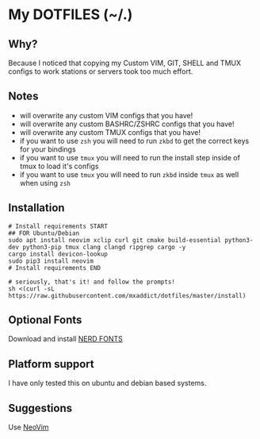 My DOTFILES (~/.)
===

Why?
---
Because I noticed that copying my Custom VIM, GIT, SHELL and TMUX configs to
work stations or servers took too much effort.

Notes
---
- will overwrite any custom VIM configs that you have!
- will overwrite any custom BASHRC/ZSHRC configs that you have!
- will overwrite any custom TMUX configs that you have!
- if you want to use `zsh` you will need to run `zkbd` to get the correct keys for your bindings
- if you want to use `tmux` you will need to run the install step inside of tmux to load it's configs
- if you want to use `tmux` you will need to run `zkbd` inside `tmux` as well when using `zsh`

Installation
---
```shell
# Install requirements START
## FOR Ubuntu/Debian
sudo apt install neovim xclip curl git cmake build-essential python3-dev python3-pip tmux clang clangd ripgrep cargo -y
cargo install devicon-lookup
sudo pip3 install neovim
# Install requirements END

# seriously, that's it! and follow the prompts!
sh <(curl -sL https://raw.githubusercontent.com/mxaddict/dotfiles/master/install)
```

Optional Fonts
---
Download and install [NERD FONTS](https://github.com/ryanoasis/nerd-fonts)

Platform support
---
I have only tested this on ubuntu and debian based systems.

Suggestions
---
Use [NeoVim](https://neovim.io/)
